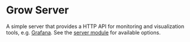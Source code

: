 # Grow Server

A simple server that provides a HTTP API for monitoring and visualization tools, e.g.
[Grafana](https://grafana.com). See the [server module](../nix/modules/server.nix) for available
options.

